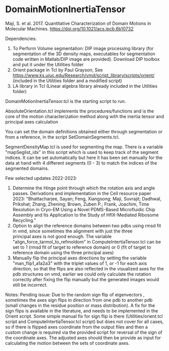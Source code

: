 # DomainMotionInertiaTensor
Maji, S. et al. 2017. Quantitative Characterization of Domain Motions in Molecular Machines. 
https://doi.org/10.1021/acs.jpcb.6b10732


Dependencies:
1. To Perform Volume segmentation: DIP image processing library (for segmentation of the 3D density maps, executables for segmentation code written in Matlab/DIP image are provided). Download DIP toolbox and put it under the Utilities folder
2. Orient package in Tcl by Paul Grayson, See https://www.ks.uiuc.edu/Research/vmd/script_library/scripts/orient/ (included in the Utilities folder and a modified script)
4. LA library in Tcl (Linear algebra library already included in the Utilities folder) 

DomainMotionInertiaTensor.tcl is the starting script to run.

AbsoluteOrientation.tcl implements the procedures/functions and is the core of the motion characterization method along with the inertia tensor and principal axes calculation

You can set the domain definitions obtained either through segmentation or from a reference, in the script SetDomainSegments.tcl.

SegmentDensityMap.tcl is used for segmenting the map. There is a variable "mapSeglist_idx" in this script which is used to keep track of the segment indices. It can be set automatically but here it has been set manually for the data at hand with 4 different segments (0 - 3) to match the indices of the segmented domains. 

Few selected updates 2022-2023:
1. Determine the Hinge point through which the rotation axis and angle passes.
   Derivations and implementation in the Cell resource paper 2023:
   "Bhattacharjee, Sayan; Feng, Xiangsong; Maji, Suvrajit; Dadhwal, Prikshat; Zhang, Zhening; Brown, Zuben P.; Frank, Joachim, Time
   Resolution in Cryo-EM Using a Novel PDMS-Based Microfluidic Chip Assembly and Its Application to the Study of HflX-Mediated Ribosome 
   Recycling."
3. Option to align the reference domains between two pdbs using rmsd fit in vmd, since sometimes the alignment with just the three    
   principal axes is not good enough. The variable "align_force_tarmol_to_refmoldom" in ComputeIntertiaTensor.tcl can be set to 1 (rmsd 
   fit of target to reference domain) or 0 (fit of target to reference domain using the three principal axes) 
5. Manually flip the principal axes directions by setting the variable "man_flip1_a1a2a3" with the triplet values of 1, or -1 for each axis 
   direction, so that the     flips are also reflected in the visualized axes for the pdb structures on vmd, earlier we could only 
   calculate the rotation correctly after fixing the flip manually but the generated images would still be incorrect.  
  

Notes: 
Pending issue:  Due to the random sign flip of eigenvectors , sometimes the axes sign flips in direction from one pdb to another pdb (small changes in the residue position or mass distribution). A fix for the sign flips is available in the literature, and needs to be implemented in the Orient script.
Some simple manual fix for sign flip is there (Utilities/orient.tcl script and ComputeIntertiaTensor.tcl script) but does not cover for all cases, so if there is flipped axes coordinate from the output files and then a custom change is required via the provided script for reversal of the sign of the coordinate axes. The adjusted axes should then be provide as input for calculating the motion between the sets of coordinate axes.
